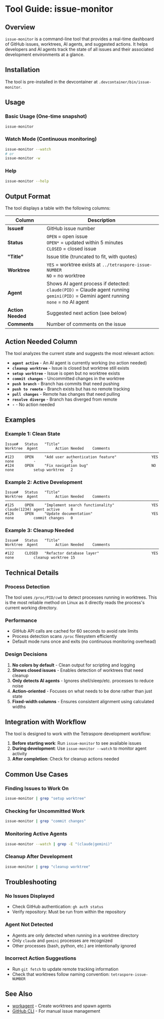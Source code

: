 # Tool Guide: issue-monitor

## Overview

`issue-monitor` is a command-line tool that provides a real-time dashboard of GitHub issues, worktrees, AI agents, and suggested actions. It helps developers and AI agents track the state of all issues and their associated development environments at a glance.

## Installation

The tool is pre-installed in the devcontainer at `.devcontainer/bin/issue-monitor`.

## Usage

### Basic Usage (One-time snapshot)
```bash
issue-monitor
```

### Watch Mode (Continuous monitoring)
```bash
issue-monitor --watch
# or
issue-monitor -w
```

### Help
```bash
issue-monitor --help
```

## Output Format

The tool displays a table with the following columns:

| Column | Description |
|--------|-------------|
| **Issue#** | GitHub issue number |
| **Status** | `OPEN` = open issue<br>`OPEN*` = updated within 5 minutes<br>`CLOSED` = closed issue |
| **"Title"** | Issue title (truncated to fit, with quotes) |
| **Worktree** | `YES` = worktree exists at `../tetraspore-issue-NUMBER`<br>`NO` = no worktree |
| **Agent** | Shows AI agent process if detected:<br>`claude(PID)` = Claude agent running<br>`gemini(PID)` = Gemini agent running<br>`none` = no AI agent |
| **Action Needed** | Suggested next action (see below) |
| **Comments** | Number of comments on the issue |

## Action Needed Column

The tool analyzes the current state and suggests the most relevant action:

- **`agent active`** - An AI agent is currently working (no action needed)
- **`cleanup worktree`** - Issue is closed but worktree still exists
- **`setup worktree`** - Issue is open but no worktree exists
- **`commit changes`** - Uncommitted changes in the worktree
- **`push branch`** - Branch has commits that need pushing
- **`push to remote`** - Branch exists but has no remote tracking
- **`pull changes`** - Remote has changes that need pulling
- **`resolve diverge`** - Branch has diverged from remote
- **`-`** - No action needed

## Examples

### Example 1: Clean State
```
Issue#   Status   "Title"                                          Worktree  Agent        Action Needed    Comments
─────────────────────────────────────────────────────────────────────────────────────────────────────────────────────
#123     OPEN     "Add user authentication feature"                YES       none         -                5       
#124     OPEN     "Fix navigation bug"                             NO        none         setup worktree   2       
```

### Example 2: Active Development
```
Issue#   Status   "Title"                                          Worktree  Agent        Action Needed    Comments
─────────────────────────────────────────────────────────────────────────────────────────────────────────────────────
#125     OPEN     "Implement search functionality"                 YES       claude(1234) agent active     8       
#126     OPEN     "Update documentation"                           YES       none         commit changes   0       
```

### Example 3: Cleanup Needed
```
Issue#   Status   "Title"                                          Worktree  Agent        Action Needed    Comments
─────────────────────────────────────────────────────────────────────────────────────────────────────────────────────
#122     CLOSED   "Refactor database layer"                        YES       none         cleanup worktree 15      
```

## Technical Details

### Process Detection
The tool uses `/proc/PID/cwd` to detect processes running in worktrees. This is the most reliable method on Linux as it directly reads the process's current working directory.

### Performance
- GitHub API calls are cached for 60 seconds to avoid rate limits
- Process detection scans `/proc` filesystem efficiently
- Default mode runs once and exits (no continuous monitoring overhead)

### Design Decisions
1. **No colors by default** - Clean output for scripting and logging
2. **Shows closed issues** - Enables detection of worktrees that need cleanup
3. **Only detects AI agents** - Ignores shell/sleep/etc. processes to reduce noise
4. **Action-oriented** - Focuses on what needs to be done rather than just state
5. **Fixed-width columns** - Ensures consistent alignment using calculated widths

## Integration with Workflow

The tool is designed to work with the Tetraspore development workflow:

1. **Before starting work**: Run `issue-monitor` to see available issues
2. **During development**: Use `issue-monitor --watch` to monitor agent activity
3. **After completion**: Check for cleanup actions needed


## Common Use Cases

### Finding Issues to Work On
```bash
issue-monitor | grep "setup worktree"
```

### Checking for Uncommitted Work
```bash
issue-monitor | grep "commit changes"
```

### Monitoring Active Agents
```bash
issue-monitor --watch | grep -E "(claude|gemini)"
```

### Cleanup After Development
```bash
issue-monitor | grep "cleanup worktree"
```

## Troubleshooting

### No Issues Displayed
- Check GitHub authentication: `gh auth status`
- Verify repository: Must be run from within the repository

### Agent Not Detected
- Agents are only detected when running in a worktree directory
- Only `claude` and `gemini` processes are recognized
- Other processes (bash, python, etc.) are intentionally ignored

### Incorrect Action Suggestions
- Run `git fetch` to update remote tracking information
- Check that worktrees follow naming convention: `tetraspore-issue-NUMBER`

## See Also
- [workagent](tool-guide-workagent.md) - Create worktrees and spawn agents
- [GitHub CLI](https://cli.github.com/) - For manual issue management